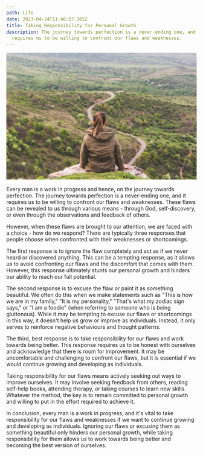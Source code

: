 ```yaml
---
path: Life
date: 2023-04-24T11:46:57.365Z
title: Taking Responsibility for Personal Growth
description: The journey towards perfection is a never-ending one, and it
  requires us to be willing to confront our flaws and weaknesses.
---
```

![A lady sitting down in front of a pathway.](../assets/vlad-bagacian-d1eaoaabexs-unsplash.jpg "Photo credit: unsplash.com")

Every man is a work in progress and hence, on the journey towards perfection. The journey towards perfection is a never-ending one, and it requires us to be willing to confront our flaws and weaknesses. These flaws can be revealed to us through various means - through God, self-discovery, or even through the observations and feedback of others.


However, when these flaws are brought to our attention, we are faced with a choice - how do we respond? There are typically three responses that people choose when confronted with their weaknesses or shortcomings.


The first response is to ignore the flaw completely and act as if we never heard or discovered anything. This can be a tempting response, as it allows us to avoid confronting our flaws and the discomfort that comes with them. However, this response ultimately stunts our personal growth and hinders our ability to reach our full potential.


The second response is to excuse the flaw or paint it as something beautiful. We often do this when we make statements such as "This is how we are in my family," "It is my personality," "That's what my zodiac sign says," or "I am a foodie" (when referring to someone who is being gluttonous). While it may be tempting to excuse our flaws or shortcomings in this way, it doesn't help us grow or improve as individuals. Instead, it only serves to reinforce negative behaviours and thought patterns.


The third, best response is to take responsibility for our flaws and work towards being better. This response requires us to be honest with ourselves and acknowledge that there is room for improvement. It may be uncomfortable and challenging to confront our flaws, but it is essential if we would continue growing and developing as individuals.


Taking responsibility for our flaws means actively seeking out ways to improve ourselves. It may involve seeking feedback from others, reading self-help books, attending therapy, or taking courses to learn new skills. Whatever the method, the key is to remain committed to personal growth and willing to put in the effort required to achieve it.


In conclusion, every man is a work in progress, and it's vital to take responsibility for our flaws and weaknesses if we want to continue growing and developing as individuals. Ignoring our flaws or excusing them as something beautiful only hinders our personal growth, while taking responsibility for them allows us to work towards being better and becoming the best version of ourselves.